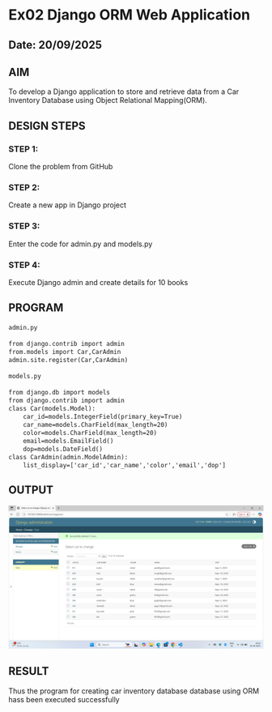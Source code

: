# Ex02 Django ORM Web Application
## Date: 20/09/2025

## AIM
To develop a Django application to store and retrieve data from a Car Inventory Database using Object Relational Mapping(ORM).


## DESIGN STEPS

### STEP 1:
Clone the problem from GitHub

### STEP 2:
Create a new app in Django project

### STEP 3:
Enter the code for admin.py and models.py

### STEP 4:
Execute Django admin and create details for 10 books

## PROGRAM
```
admin.py

from django.contrib import admin
from.models import Car,CarAdmin
admin.site.register(Car,CarAdmin)

models.py

from django.db import models
from django.contrib import admin
class Car(models.Model):
    car_id=models.IntegerField(primary_key=True)
    car_name=models.CharField(max_length=20)
    color=models.CharField(max_length=20)
    email=models.EmailField()
    dop=models.DateField()
class CarAdmin(admin.ModelAdmin):
    list_display=['car_id','car_name','color','email','dop']

```


## OUTPUT
![alt text](<Screenshot (23).png>)





## RESULT
Thus the program for creating car inventory database database using ORM hass been executed successfully
